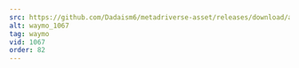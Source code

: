 ```yaml
---
src: https://github.com/Dadaism6/metadriverse-asset/releases/download/assetsv1.0.3/waymo_1067.mp4
alt: waymo_1067
tag: waymo
vid: 1067
order: 82
---
```

